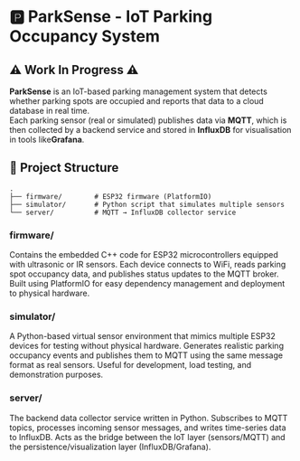 # 🅿️ ParkSense - IoT Parking Occupancy System
## ⚠️ Work In Progress ⚠️

**ParkSense** is an IoT-based parking management system that detects whether parking spots are occupied and reports that data to a cloud database in real time.  
Each parking sensor (real or simulated) publishes data via **MQTT**, which is then collected by a backend service and stored in **InfluxDB** for visualisation in tools like**Grafana**.

## 📁 Project Structure

```
.
├── firmware/        # ESP32 firmware (PlatformIO)
├── simulator/       # Python script that simulates multiple sensors
└── server/          # MQTT → InfluxDB collector service
```

### **firmware/**
Contains the embedded C++ code for ESP32 microcontrollers equipped with ultrasonic or IR sensors. Each device connects to WiFi, reads parking spot occupancy data, and publishes status updates to the MQTT broker. Built using PlatformIO for easy dependency management and deployment to physical hardware.

### **simulator/**
A Python-based virtual sensor environment that mimics multiple ESP32 devices for testing without physical hardware. Generates realistic parking occupancy events and publishes them to MQTT using the same message format as real sensors. Useful for development, load testing, and demonstration purposes.

### **server/**
The backend data collector service written in Python. Subscribes to MQTT topics, processes incoming sensor messages, and writes time-series data to InfluxDB. Acts as the bridge between the IoT layer (sensors/MQTT) and the persistence/visualization layer (InfluxDB/Grafana).
